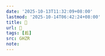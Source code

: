 ```yaml
---
date: '2025-10-13T11:32:09+08:00'
lastmod: '2025-10-14T06:42:24+08:00'
title: 󰫺
url: 󰫺
tags: [䞘]
src: GHZR
note:
---
```

